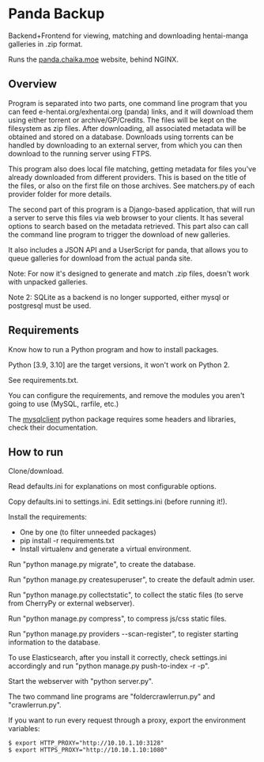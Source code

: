 # Panda Backup
Backend+Frontend for viewing, matching and downloading hentai-manga galleries in .zip format.

Runs the [panda.chaika.moe](https://panda.chaika.moe) website, behind NGINX.

Overview
---------------------
Program is separated into two parts, one command line program that you can feed e-hentai.org/exhentai.org (panda) links, and it will download them using either torrent or archive/GP/Credits. The files will be kept on the filesystem as zip files. After downloading, all associated metadata will be obtained and stored on a database. Downloads using torrents can be handled by downloading to an external server, from which you can then download to the running server using FTPS.

This program also does local file matching, getting metadata for files you've already downloaded from different providers. This is based on the title of the files, or also on the first file on those archives. See matchers.py of each provider folder for more details.

The second part of this program is a Django-based application, that will run a server to serve this files via web browser to your clients. It has several options to search based on the metadata retrieved. This part also can call the command line program to trigger the download of new galleries.

It also includes a JSON API and a UserScript for panda, that allows you to queue galleries for download from the actual panda site.

Note: For now it's designed to generate and match .zip files, doesn't work with unpacked galleries.

Note 2: SQLite as a backend is no longer supported, either mysql or postgresql must be used.

Requirements
---------------------

Know how to run a Python program and how to install packages.

Python [3.9, 3.10] are the target versions, it won't work on Python 2.

See requirements.txt.

You can configure the requirements, and remove the modules you aren't going to use (MySQL, rarfile, etc.)

The [mysqlclient](https://github.com/PyMySQL/mysqlclient-python) python package requires some headers and libraries, check their documentation.

How to run
---------------------

Clone/download.

Read defaults.ini for explanations on most configurable options.

Copy defaults.ini to settings.ini. Edit settings.ini (before running it!).

Install the requirements:

- One by one (to filter unneeded packages)
- pip install -r requirements.txt
- Install virtualenv and generate a virtual environment.

Run "python manage.py migrate", to create the database.

Run "python manage.py createsuperuser", to create the default admin user.

Run "python manage.py collectstatic", to collect the static files (to serve from CherryPy or external webserver).

Run "python manage.py compress", to compress js/css static files.

Run "python manage.py providers --scan-register", to register starting information to the database.

To use Elasticsearch, after you install it correctly, check settings.ini accordingly and run "python manage.py push-to-index -r -p".

Start the webserver with "python server.py".

The two command line programs are "foldercrawlerrun.py" and "crawlerrun.py".

If you want to run every request through a proxy, export the environment variables:
~~~~
$ export HTTP_PROXY="http://10.10.1.10:3128"
$ export HTTPS_PROXY="http://10.10.1.10:1080"
~~~~

